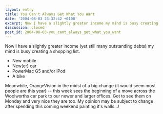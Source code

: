 ```yaml
---
layout: entry
title: You Can't Always Get What You Want
date: '2004-08-03 23:32:42 +0100'
excerpt: Now I have a slightly greater income my mind is busy creating a shopping list.
discussion: closed
post_id: 2004-08-03-you_cant_always_get_what_you_want
---
```

Now I have a slightly greater income (yet still many outstanding debts) my mind is busy creating a shopping list.

* New mobile
* New(er) car
* PowerMac G5 and/or iPod
* A bike

Meanwhile, OrangeVision in the midst of a big change (it would seem most people are this year) -- this week sees the beginning of a move across the Woolworths car park to our newer and larger offices. Got to see them on Monday and very nice they are too. My opinion may be subject to change after spending this coming weekend painting it's walls...!